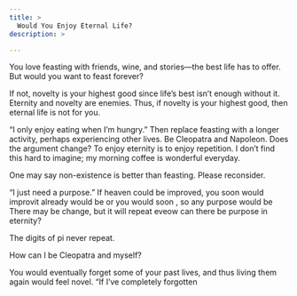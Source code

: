 ```yaml
---
title: >
  Would You Enjoy Eternal Life?
description: >

---
```


You love feasting with friends, wine, and stories—the best life has to offer. But would you want to feast forever?

If not, novelty is your highest good since life’s best isn’t enough without it. Eternity and novelty are enemies. Thus, if novelty is your highest good, then eternal life is not for you.

“I only enjoy eating when I’m hungry.” Then replace feasting with a longer activity, perhaps experiencing other lives. Be Cleopatra and Napoleon. Does the argument change? To enjoy eternity is to enjoy repetition. I don’t find this hard to imagine; my morning coffee is wonderful everyday.

One may say non-existence is better than feasting. Please reconsider.

“I just need a purpose.” If heaven could be improved, you soon would improvit already would be or you would soon , so any purpose would be There may be change, but it will repeat eveow can there be purpose in eternity?

The digits of pi never repeat.

How can I be Cleopatra and myself?

You would eventually forget some of your past lives, and thus living them again would feel novel. “If I’ve completely forgotten
